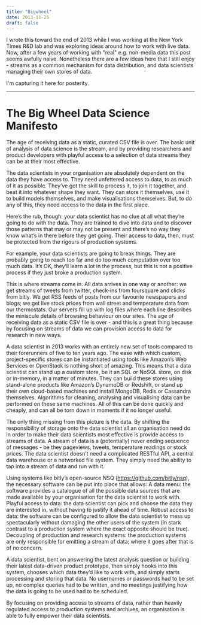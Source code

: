 ```yaml
---
title: "Bigwheel"
date: 2013-11-25
draft: false
---
```


I wrote this toward the end of 2013 while I was working at the New York Times R&D lab and was exploring ideas around how to work with live data. Now, after a few years of working with "real" e.g. non-media data this post seems awfully naive. Nonetheless there are a few ideas here that I still enjoy - streams as a common mechanism for data distribution, and data scientists managing their own stores of data. 

I'm capturing it here for posterity.

---

# The Big Wheel Data Science Manifesto

The age of receiving data as a static, curated CSV file is over. The basic unit of analysis of data science is the stream, and by providing researchers and product developers with playful access to a selection of data streams they can be at their most effective. 

The data scientists in your organisation are absolutely dependent on the data they have access to. They need unfettered access to data, to as much of it as possible. They’ve got the skill to process it, to join it together, and beat it into whatever shape they want. They can store it themselves, use it to build models themselves, and make visualisations themselves.  But, to do any of this, they need access to the data in the first place.

Here’s the rub, though: your data scientist has no clue at all what they’re going to do with the data. They are trained to dive into data and to discover those patterns that may or may not be present and there’s no way they know what’s in there before they get going. Their access to data, then, must  be protected from the rigours of production systems. 

For example, your data scientists are going to break things. They are probably going to reach too far and do too much computation over too much data. It’s OK, they’ll learn a lot in the process, but this is not a positive process if they just broke a production system.

This is where streams come in. All data arrives in one way or another: we get streams of tweets from twitter, check-ins from foursquare and clicks from bitly. We get RSS feeds of posts from our favourite newspapers and blogs; we get live stock prices from wall street and temperature data from our thermostats. Our servers fill up with log files where each line describes the miniscule details of browsing behaviour on our sites. The age of receiving data as a static CSV file is over - and this is a great thing because by focusing on streams of data we can provision access to data for research in new ways. 

A data scientist in 2013 works with an entirely new set of tools compared to their forerunners of five to ten years ago. The ease with which custom, project-specific stores can be instantiated using tools like Amazon’s Web Services or OpenStack is nothing short of amazing. This means that a data scientist can stand up a custom store, be it an SQL or NoSQL store, on disk or in-memory, in a matter of minutes. They can build these stores using stand-alone products like Amazon’s DynamoDB or Redshift, or stand up their own cloud-based machines and install MongoDB, Redis or Cassandra themselves. Algorithms for cleaning, analysing and visualising data can be performed on these same machines. All of this can be done quickly and cheaply, and can all be torn down in moments if it no longer useful. 

The only thing missing from this picture is the data. By shifting the responsibility of storage onto the data scientist all an organisation need do in order to make their data scientists most effective is provide access to streams of data. A stream of data is a (potentially) never ending sequence of messages - be they pageviews, tweets, temperature readings or stock prices. The data scientist doesn’t need a complicated RESTful API, a central data warehouse or a networked file system. They simply need the ability to tap into a stream of data and run with it. 

Using systems like bitly’s open-source NSQ (https://github.com/bitly/nsq), the necessary software can be put into place that allows:
A data menu: the software provides a catalogue of all the possible data sources that are made available by your organisation for the data scientist to work with.
Playful access to data: the data scientist can pick and choose the data they are interested in, without having to justify it ahead of time.
Robust access to data: the software can be configured to allow the data scientist to mess up spectacularly without damaging the other users of the system (in stark contrast to a production system where the exact opposite should be true).
Decoupling of production and research systems: the production systems are only responsible for emitting a stream of data; where it goes after that is of no concern. 

A data scientist, bent on answering the latest analysis question or building their latest data-driven product prototype, then simply hooks into this system, chooses which data they’d like to work with, and simply starts processing and storing that data. No usernames or passwords had to be set up, no complex queries had to be written, and no meetings justifying how the data is going to be used had to be scheduled. 

By focusing on providing access to streams of data, rather than heavily regulated access to production systems and archives, an organisation is able to fully empower their data scientists.

